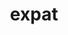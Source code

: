 ---
title: "expat"
layout: cache
categories: [package, develop]
meta: {"compilers": ["apple-clang@16.0.0", "apple-clang@17.0.0", "cce@18.0.0", "cce@20.0.0", "gcc@10.5.0", "gcc@11.1.0", "gcc@11.4.0", "gcc@12.3.0", "gcc@12.4.0", "gcc@13.2.0", "gcc@13.3.0", "gcc@7.3.1", "gcc@7.5.0", "gcc@9.4.0", "intel-oneapi-compilers@2024.1.0", "intel-oneapi-compilers@2025.1.0", "msvc@19.39.33523"], "num_specs": 219, "num_specs_by_stack": {"aws-pcluster-neoverse_v1": 19, "aws-pcluster-x86_64_v4": 2, "bootstrap-aarch64-darwin": 1, "bootstrap-x86_64-linux-gnu": 1, "build_systems": 2, "data-vis-sdk": 18, "developer-tools-aarch64-linux-gnu": 17, "developer-tools-darwin": 13, "developer-tools-x86_64_v3-linux-gnu": 17, "e4s": 2, "e4s-neoverse-v2": 17, "e4s-oneapi": 22, "e4s-rocm-external": 17, "hep": 18, "ml-darwin-aarch64-mps": 13, "ml-linux-aarch64-cpu": 18, "ml-linux-aarch64-cuda": 18, "ml-linux-x86_64-cpu": 18, "ml-linux-x86_64-cuda": 18, "ml-linux-x86_64-rocm": 2, "radiuss": 1, "radiuss-aws": 1, "radiuss-aws-aarch64": 1, "root": 219, "tools-sdk": 1, "tutorial": 34, "windows-vis": 18}, "oss": ["amzn2", "centos7", "rhel8", "sequoia", "ubuntu18.04", "ubuntu20.04", "ubuntu22.04", "ubuntu24.04", "windows10.0.20348"], "platforms": ["darwin", "linux", "windows"], "stacks": ["aws-pcluster-neoverse_v1", "aws-pcluster-x86_64_v4", "bootstrap-aarch64-darwin", "bootstrap-x86_64-linux-gnu", "build_systems", "data-vis-sdk", "developer-tools-aarch64-linux-gnu", "developer-tools-darwin", "developer-tools-x86_64_v3-linux-gnu", "e4s", "e4s-neoverse-v2", "e4s-oneapi", "e4s-rocm-external", "hep", "ml-darwin-aarch64-mps", "ml-linux-aarch64-cpu", "ml-linux-aarch64-cuda", "ml-linux-x86_64-cpu", "ml-linux-x86_64-cuda", "ml-linux-x86_64-rocm", "radiuss", "radiuss-aws", "radiuss-aws-aarch64", "root", "tools-sdk", "tutorial", "windows-vis"], "targets": ["aarch64", "neoverse_v1", "neoverse_v2", "x86_64", "x86_64_v3", "x86_64_v4"], "versions": ["2.7.1", "2.7.3"]}
spec_details: [{"compiler": "gcc@11.4.0", "hash": "2h3bbs7upewx6fxcqaa5dmbb3b7rn6e7", "os": "ubuntu22.04", "platform": "linux", "size": "-", "stacks": ["e4s-neoverse-v2", "root"], "target": "neoverse_v2", "variants": ["build_system=autotools", "+libbsd"], "versions": ["2.7.1"]}, {"compiler": "gcc@13.2.0", "hash": "2igv65zer6cd6fqm6uufznp7rsbiie3w", "os": "ubuntu24.04", "platform": "linux", "size": "-", "stacks": ["ml-linux-aarch64-cpu", "ml-linux-aarch64-cuda", "root"], "target": "aarch64", "variants": ["build_system=autotools", "+libbsd"], "versions": ["2.7.1"]}, {"compiler": "gcc@13.2.0", "hash": "2klb3iieuikefyxbeg2yr4nzwz2ujjqx", "os": "ubuntu24.04", "platform": "linux", "size": "-", "stacks": ["ml-linux-x86_64-cpu", "ml-linux-x86_64-cuda", "root"], "target": "x86_64_v3", "variants": ["build_system=autotools", "+libbsd"], "versions": ["2.7.1"]}, {"compiler": "intel-oneapi-compilers@2024.1.0", "hash": "2lpnjypt76qp2lmwvola4tprbcnv3fdd", "os": "amzn2", "platform": "linux", "size": "-", "stacks": ["aws-pcluster-x86_64_v4", "root"], "target": "x86_64_v3", "variants": ["build_system=autotools", "+libbsd"], "versions": ["2.7.3"]}, {"compiler": "gcc@13.3.0", "hash": "2m6intxih7s7e5iv32bgtgveqnyn4xcl", "os": "rhel8", "platform": "linux", "size": "-", "stacks": ["developer-tools-aarch64-linux-gnu", "root"], "target": "aarch64", "variants": ["build_system=autotools", "+libbsd"], "versions": ["2.7.1"]}, {"compiler": "msvc@19.39.33523", "hash": "2r52ama4hslahf4xuwpmx54wa4q5uqqd", "os": "windows10.0.20348", "platform": "windows", "size": "-", "stacks": ["root", "windows-vis"], "target": "x86_64", "variants": ["build_system=cmake", "build_type=Release", "generator=ninja", "~ipo", "~libbsd", "+shared"], "versions": ["2.7.3"]}, {"compiler": "gcc@13.2.0", "hash": "2zcriedvr27hx6hrww3s4pylpducz6c2", "os": "ubuntu24.04", "platform": "linux", "size": "-", "stacks": ["ml-linux-aarch64-cpu", "ml-linux-aarch64-cuda", "root"], "target": "aarch64", "variants": ["build_system=autotools", "+libbsd"], "versions": ["2.7.3"]}, {"compiler": "gcc@11.4.0", "hash": "365pw24sc5prqbgrd47kk2igwpu3nqtl", "os": "ubuntu22.04", "platform": "linux", "size": "-", "stacks": ["e4s-neoverse-v2", "root"], "target": "neoverse_v2", "variants": ["build_system=autotools", "+libbsd"], "versions": ["2.7.1"]}, {"compiler": "intel-oneapi-compilers@2025.1.0", "hash": "37na24zazr2ghdzmkv6oenqa44p73xpc", "os": "ubuntu22.04", "platform": "linux", "size": "-", "stacks": ["e4s-oneapi", "root"], "target": "x86_64_v3", "variants": ["build_system=autotools", "+libbsd"], "versions": ["2.7.1"]}, {"compiler": "gcc@13.2.0", "hash": "37zqvjymuxe4xn72ehilctsx4rk4ss5p", "os": "ubuntu24.04", "platform": "linux", "size": "-", "stacks": ["ml-linux-aarch64-cpu", "ml-linux-aarch64-cuda", "root"], "target": "aarch64", "variants": ["build_system=autotools", "+libbsd"], "versions": ["2.7.1"]}, {"compiler": "apple-clang@17.0.0", "hash": "3g22k6iax6ailmj5tvyphhw6wpppadu2", "os": "sequoia", "platform": "darwin", "size": "-", "stacks": ["developer-tools-darwin", "ml-darwin-aarch64-mps", "root"], "target": "aarch64", "variants": ["build_system=autotools", "~libbsd"], "versions": ["2.7.1"]}, {"compiler": "gcc@13.2.0", "hash": "3honr7u5bdvudlooz5qimskm4vbcwds3", "os": "ubuntu24.04", "platform": "linux", "size": "-", "stacks": ["hep", "ml-linux-x86_64-cpu", "ml-linux-x86_64-cuda", "root"], "target": "x86_64_v3", "variants": ["build_system=autotools", "+libbsd"], "versions": ["2.7.1"]}, {"compiler": "gcc@12.4.0", "hash": "3tkrarjr7tcqcjuup7pegvia4zkxs36f", "os": "amzn2", "platform": "linux", "size": "-", "stacks": ["aws-pcluster-neoverse_v1", "root"], "target": "neoverse_v1", "variants": ["build_system=autotools", "+libbsd"], "versions": ["2.7.1"]}, {"compiler": "msvc@19.39.33523", "hash": "3zxx7omjeix2vjo3fvfdbt7ikhthrxij", "os": "windows10.0.20348", "platform": "windows", "size": "-", "stacks": ["root", "windows-vis"], "target": "x86_64", "variants": ["build_system=cmake", "build_type=Release", "generator=ninja", "~ipo", "~libbsd", "+shared"], "versions": ["2.7.1"]}, {"compiler": "gcc@13.3.0", "hash": "43omrpxxpws4yp4exgpy5jzplxlddlpn", "os": "ubuntu24.04", "platform": "linux", "size": "-", "stacks": ["ml-linux-x86_64-cpu", "ml-linux-x86_64-cuda", "ml-linux-x86_64-rocm", "root"], "target": "x86_64_v3", "variants": ["build_system=autotools", "+libbsd"], "versions": ["2.7.3"]}, {"compiler": "gcc@11.1.0", "hash": "44rot5gma7h7mpjymgpvxlz5nturtfij", "os": "ubuntu20.04", "platform": "linux", "size": "-", "stacks": ["data-vis-sdk", "root"], "target": "x86_64_v3", "variants": ["build_system=autotools", "+libbsd"], "versions": ["2.7.1"]}, {"compiler": "gcc@11.4.0", "hash": "47c67ldjguwproygvam6kd47r6zzwyus", "os": "ubuntu22.04", "platform": "linux", "size": "-", "stacks": ["e4s-neoverse-v2", "root"], "target": "neoverse_v2", "variants": ["build_system=autotools", "+libbsd"], "versions": ["2.7.1"]}, {"compiler": "intel-oneapi-compilers@2025.1.0", "hash": "4fs5vkdjlab7uyhn5yun7276tjvhiewk", "os": "ubuntu22.04", "platform": "linux", "size": "-", "stacks": ["e4s-oneapi", "root"], "target": "x86_64_v3", "variants": ["build_system=autotools", "+libbsd"], "versions": ["2.7.1"]}, {"compiler": "gcc@12.3.0", "hash": "4j6gll2ulc54ogfimfdehpagfp3iy7v5", "os": "ubuntu22.04", "platform": "linux", "size": "-", "stacks": ["root", "tutorial"], "target": "x86_64_v3", "variants": ["build_system=autotools", "+libbsd"], "versions": ["2.7.1"]}, {"compiler": "intel-oneapi-compilers@2025.1.0", "hash": "4kezx3auybczvlixmzc6ah4pqcppgt62", "os": "ubuntu22.04", "platform": "linux", "size": "-", "stacks": ["e4s-oneapi", "root"], "target": "x86_64_v3", "variants": ["build_system=autotools", "+libbsd"], "versions": ["2.7.1"]}, {"compiler": "gcc@10.5.0", "hash": "4lwnei6zpfn4l5gmhbevpopeaedzv2rv", "os": "centos7", "platform": "linux", "size": "-", "stacks": ["developer-tools-x86_64_v3-linux-gnu", "root"], "target": "x86_64_v3", "variants": ["build_system=autotools", "+libbsd"], "versions": ["2.7.1"]}, {"compiler": "gcc@13.3.0", "hash": "4rczeccfer5rih2qk2rnywk2lyi2k3xf", "os": "rhel8", "platform": "linux", "size": "-", "stacks": ["developer-tools-aarch64-linux-gnu", "root"], "target": "aarch64", "variants": ["build_system=autotools", "+libbsd"], "versions": ["2.7.1"]}, {"compiler": "gcc@12.4.0", "hash": "4v6w3oogjuoznidrhadexn656fotubcq", "os": "amzn2", "platform": "linux", "size": "-", "stacks": ["aws-pcluster-neoverse_v1", "root"], "target": "neoverse_v1", "variants": ["build_system=autotools", "+libbsd"], "versions": ["2.7.1"]}, {"compiler": "gcc@11.4.0", "hash": "4xkylvgtw5lhep2ef6qxej2svqvtw4yf", "os": "ubuntu22.04", "platform": "linux", "size": "-", "stacks": ["e4s-rocm-external", "hep", "root", "tutorial"], "target": "x86_64_v3", "variants": ["build_system=autotools", "+libbsd"], "versions": ["2.7.1"]}, {"compiler": "gcc@12.3.0", "hash": "4yjkfq7fm7v7ntsvfumnvjafkj5pywbg", "os": "ubuntu22.04", "platform": "linux", "size": "-", "stacks": ["root", "tutorial"], "target": "x86_64_v3", "variants": ["build_system=autotools", "+libbsd"], "versions": ["2.7.1"]}, {"compiler": "gcc@13.3.0", "hash": "57sypjfjfper4w3zpu72bccdboezqjji", "os": "rhel8", "platform": "linux", "size": "-", "stacks": ["developer-tools-aarch64-linux-gnu", "root"], "target": "aarch64", "variants": ["build_system=autotools", "+libbsd"], "versions": ["2.7.1"]}, {"compiler": "intel-oneapi-compilers@2025.1.0", "hash": "5lsawmcpfves6dcnr5bdapmfjsw2tetq", "os": "ubuntu22.04", "platform": "linux", "size": "-", "stacks": ["e4s-oneapi", "root"], "target": "x86_64_v3", "variants": ["build_system=autotools", "+libbsd"], "versions": ["2.7.1"]}, {"compiler": "intel-oneapi-compilers@2025.1.0", "hash": "5m4cashj3h4dbwzzluaiovp6d43qclyb", "os": "ubuntu22.04", "platform": "linux", "size": "-", "stacks": ["e4s-oneapi", "root"], "target": "x86_64_v3", "variants": ["build_system=autotools", "+libbsd"], "versions": ["2.7.1"]}, {"compiler": "gcc@10.5.0", "hash": "5nmmcyeozrom3h27noakdrbjgzgbs5u4", "os": "centos7", "platform": "linux", "size": "-", "stacks": ["developer-tools-x86_64_v3-linux-gnu", "root"], "target": "x86_64_v3", "variants": ["build_system=autotools", "+libbsd"], "versions": ["2.7.1"]}, {"compiler": "gcc@12.3.0", "hash": "5o2godvbqpjpwnx54kddea2g7pqzs76l", "os": "ubuntu22.04", "platform": "linux", "size": "-", "stacks": ["root", "tutorial"], "target": "x86_64_v3", "variants": ["build_system=autotools", "+libbsd"], "versions": ["2.7.1"]}, {"compiler": "intel-oneapi-compilers@2025.1.0", "hash": "5op22cqh7g75g6o6kmybzzwd57aljctn", "os": "ubuntu22.04", "platform": "linux", "size": "-", "stacks": ["e4s-oneapi", "root"], "target": "x86_64_v3", "variants": ["build_system=autotools", "+libbsd"], "versions": ["2.7.1"]}, {"compiler": "apple-clang@17.0.0", "hash": "5orn6gcup3l4hoacxev6dc5oai2kn4oj", "os": "sequoia", "platform": "darwin", "size": "-", "stacks": ["bootstrap-aarch64-darwin", "developer-tools-darwin", "ml-darwin-aarch64-mps", "root"], "target": "aarch64", "variants": ["build_system=autotools", "~libbsd"], "versions": ["2.7.3"]}, {"compiler": "msvc@19.39.33523", "hash": "5rxmsnqwf2nnnejit7kns3b5d34tqkbn", "os": "windows10.0.20348", "platform": "windows", "size": "-", "stacks": ["root", "windows-vis"], "target": "x86_64", "variants": ["build_system=cmake", "build_type=Release", "generator=ninja", "~ipo", "~libbsd", "+shared"], "versions": ["2.7.1"]}, {"compiler": "gcc@13.2.0", "hash": "5yfruxup7gzymngawffsloejde3q7z2h", "os": "ubuntu24.04", "platform": "linux", "size": "-", "stacks": ["ml-linux-aarch64-cpu", "ml-linux-aarch64-cuda", "root"], "target": "aarch64", "variants": ["build_system=autotools", "+libbsd"], "versions": ["2.7.1"]}, {"compiler": "intel-oneapi-compilers@2025.1.0", "hash": "676nsm5t3etldldrp3kekiw5qlaybc75", "os": "ubuntu22.04", "platform": "linux", "size": "-", "stacks": ["e4s-oneapi", "root"], "target": "x86_64_v3", "variants": ["build_system=autotools", "+libbsd"], "versions": ["2.7.1"]}, {"compiler": "cce@18.0.0", "hash": "6cvmdtqbntzjzdh3nixuwx3qbsliwovd", "os": "rhel8", "platform": "linux", "size": "-", "stacks": ["root"], "target": "x86_64_v3", "variants": ["build_system=autotools", "+libbsd"], "versions": ["2.7.3"]}, {"compiler": "gcc@11.4.0", "hash": "6djxj6up5icbczhuh7jg7revwhe2f6ei", "os": "ubuntu22.04", "platform": "linux", "size": "-", "stacks": ["e4s-rocm-external", "hep", "root", "tutorial"], "target": "x86_64_v3", "variants": ["build_system=autotools", "+libbsd"], "versions": ["2.7.1"]}, {"compiler": "intel-oneapi-compilers@2025.1.0", "hash": "6dmupqvr5bzj6jp72jpb6f5nxd64rdxd", "os": "ubuntu22.04", "platform": "linux", "size": "-", "stacks": ["e4s-oneapi", "root"], "target": "x86_64_v3", "variants": ["build_system=autotools", "+libbsd"], "versions": ["2.7.1"]}, {"compiler": "gcc@13.2.0", "hash": "6hsgi3zqua26ae2qzy44nlkbwrvlgwc2", "os": "ubuntu24.04", "platform": "linux", "size": "-", "stacks": ["ml-linux-aarch64-cpu", "ml-linux-aarch64-cuda", "root"], "target": "aarch64", "variants": ["build_system=autotools", "+libbsd"], "versions": ["2.7.1"]}, {"compiler": "gcc@11.4.0", "hash": "6ihpse5kws7kccy2hxgg4myqdgpyb7np", "os": "ubuntu22.04", "platform": "linux", "size": "-", "stacks": ["e4s-neoverse-v2", "root"], "target": "neoverse_v2", "variants": ["build_system=autotools", "+libbsd"], "versions": ["2.7.1"]}, {"compiler": "gcc@11.1.0", "hash": "6imbwhedsb5zm2em45vitoxyayaaega2", "os": "ubuntu20.04", "platform": "linux", "size": "-", "stacks": ["data-vis-sdk", "root"], "target": "x86_64_v3", "variants": ["build_system=autotools", "+libbsd"], "versions": ["2.7.1"]}, {"compiler": "gcc@12.4.0", "hash": "6pbsyxl23uj3cl47oy766dw2h4d6ylm4", "os": "amzn2", "platform": "linux", "size": "-", "stacks": ["aws-pcluster-neoverse_v1", "root"], "target": "neoverse_v1", "variants": ["build_system=autotools", "+libbsd"], "versions": ["2.7.1"]}, {"compiler": "gcc@11.1.0", "hash": "6uu6srr7xdv6xauvlagtiymzboghd5tj", "os": "ubuntu20.04", "platform": "linux", "size": "-", "stacks": ["data-vis-sdk", "root"], "target": "x86_64_v3", "variants": ["build_system=autotools", "+libbsd"], "versions": ["2.7.1"]}, {"compiler": "gcc@10.5.0", "hash": "6wh5cnsnxdc6qcvktc5vbvw4oopgukft", "os": "centos7", "platform": "linux", "size": "-", "stacks": ["developer-tools-x86_64_v3-linux-gnu", "root"], "target": "x86_64_v3", "variants": ["build_system=autotools", "+libbsd"], "versions": ["2.7.1"]}, {"compiler": "gcc@11.1.0", "hash": "766vknp2q5jceh7ed7lkinmu3tzz5ejr", "os": "ubuntu20.04", "platform": "linux", "size": "-", "stacks": ["data-vis-sdk", "root", "tools-sdk"], "target": "x86_64_v3", "variants": ["build_system=autotools", "+libbsd"], "versions": ["2.7.3"]}, {"compiler": "gcc@12.4.0", "hash": "76uxc3n5ew2oldcespzgvktjll7babpr", "os": "amzn2", "platform": "linux", "size": "-", "stacks": ["aws-pcluster-neoverse_v1", "root"], "target": "neoverse_v1", "variants": ["build_system=autotools", "+libbsd"], "versions": ["2.7.1"]}, {"compiler": "gcc@13.3.0", "hash": "7g2i54qmn7yxau2tvswzubqsr26rd43r", "os": "rhel8", "platform": "linux", "size": "-", "stacks": ["developer-tools-aarch64-linux-gnu", "root"], "target": "aarch64", "variants": ["build_system=autotools", "+libbsd"], "versions": ["2.7.1"]}, {"compiler": "gcc@11.4.0", "hash": "7hyua3kcxk7gsnbok2xsrdjtzowy5w6g", "os": "ubuntu22.04", "platform": "linux", "size": "-", "stacks": ["e4s-rocm-external", "hep", "root", "tutorial"], "target": "x86_64_v3", "variants": ["build_system=autotools", "+libbsd"], "versions": ["2.7.1"]}, {"compiler": "gcc@11.4.0", "hash": "7n766cculkq4jrniqu5ngsmonar2tk55", "os": "ubuntu22.04", "platform": "linux", "size": "-", "stacks": ["e4s-neoverse-v2", "root"], "target": "neoverse_v2", "variants": ["build_system=autotools", "+libbsd"], "versions": ["2.7.1"]}, {"compiler": "gcc@13.2.0", "hash": "7o26eqtbof7s4jvvgntodedktcn6maaw", "os": "ubuntu24.04", "platform": "linux", "size": "-", "stacks": ["ml-linux-x86_64-cpu", "ml-linux-x86_64-cuda", "root"], "target": "x86_64_v3", "variants": ["build_system=autotools", "+libbsd"], "versions": ["2.7.1"]}, {"compiler": "gcc@12.3.0", "hash": "7o5beicquvduxbtvq234q2gq5z6y5ham", "os": "ubuntu22.04", "platform": "linux", "size": "-", "stacks": ["root", "tutorial"], "target": "x86_64_v3", "variants": ["build_system=autotools", "+libbsd"], "versions": ["2.7.1"]}, {"compiler": "gcc@12.3.0", "hash": "7or7fs3n43rdw7j2ziyrog5gl6d3zbfa", "os": "ubuntu22.04", "platform": "linux", "size": "-", "stacks": ["root", "tutorial"], "target": "x86_64_v3", "variants": ["build_system=autotools", "+libbsd"], "versions": ["2.7.1"]}, {"compiler": "gcc@12.4.0", "hash": "7ycqaacyeatx4vvlqgnyhcbu2qw4r2q6", "os": "amzn2", "platform": "linux", "size": "-", "stacks": ["aws-pcluster-neoverse_v1", "root"], "target": "neoverse_v1", "variants": ["build_system=autotools", "+libbsd"], "versions": ["2.7.1"]}, {"compiler": "apple-clang@16.0.0", "hash": "a6zoijo7ptphpavk3o6zzcte2vh3oduv", "os": "sequoia", "platform": "darwin", "size": "-", "stacks": ["developer-tools-darwin", "ml-darwin-aarch64-mps", "root"], "target": "aarch64", "variants": ["build_system=autotools", "~libbsd"], "versions": ["2.7.1"]}, {"compiler": "intel-oneapi-compilers@2025.1.0", "hash": "adtlgq763gywizjt5overdtbysio74ny", "os": "ubuntu22.04", "platform": "linux", "size": "-", "stacks": ["e4s-oneapi", "root"], "target": "x86_64_v3", "variants": ["build_system=autotools", "+libbsd"], "versions": ["2.7.1"]}, {"compiler": "gcc@11.4.0", "hash": "agm5t7ra365wtpijzrysy2ry2zynt3f5", "os": "ubuntu22.04", "platform": "linux", "size": "-", "stacks": ["e4s-neoverse-v2", "root"], "target": "neoverse_v2", "variants": ["build_system=autotools", "+libbsd"], "versions": ["2.7.1"]}, {"compiler": "gcc@10.5.0", "hash": "ainnjjktgwbcgx6nelvcjonxnnf5qfto", "os": "centos7", "platform": "linux", "size": "-", "stacks": ["developer-tools-x86_64_v3-linux-gnu", "root"], "target": "x86_64_v3", "variants": ["build_system=autotools", "+libbsd"], "versions": ["2.7.1"]}, {"compiler": "gcc@13.3.0", "hash": "airokxk5xdmfhumwi6hkx6bnprdmkg2q", "os": "rhel8", "platform": "linux", "size": "-", "stacks": ["developer-tools-aarch64-linux-gnu", "root"], "target": "aarch64", "variants": ["build_system=autotools", "+libbsd"], "versions": ["2.7.1"]}, {"compiler": "gcc@10.5.0", "hash": "ajhw5tw7aiv3vogqq7zlhxve53s5gloq", "os": "centos7", "platform": "linux", "size": "-", "stacks": ["developer-tools-x86_64_v3-linux-gnu", "root"], "target": "x86_64_v3", "variants": ["build_system=autotools", "+libbsd"], "versions": ["2.7.1"]}, {"compiler": "msvc@19.39.33523", "hash": "anokltgspnydzoa7iavk45pg3n2orucj", "os": "windows10.0.20348", "platform": "windows", "size": "-", "stacks": ["root", "windows-vis"], "target": "x86_64", "variants": ["build_system=cmake", "build_type=Release", "generator=ninja", "~ipo", "~libbsd", "+shared"], "versions": ["2.7.1"]}, {"compiler": "gcc@12.4.0", "hash": "ap5klfr2baupgwf6glgxgh3huzi7spvw", "os": "amzn2", "platform": "linux", "size": "-", "stacks": ["aws-pcluster-neoverse_v1", "root"], "target": "neoverse_v1", "variants": ["build_system=autotools", "+libbsd"], "versions": ["2.7.1"]}, {"compiler": "gcc@12.3.0", "hash": "arqgwoanpgircmantjnecrs2pmz2hja4", "os": "ubuntu22.04", "platform": "linux", "size": "-", "stacks": ["root", "tutorial"], "target": "x86_64_v3", "variants": ["build_system=autotools", "+libbsd"], "versions": ["2.7.1"]}, {"compiler": "gcc@13.2.0", "hash": "auolqlrbti3oyhdze4ph6qgrlptx4v35", "os": "ubuntu24.04", "platform": "linux", "size": "-", "stacks": ["ml-linux-aarch64-cpu", "ml-linux-aarch64-cuda", "root"], "target": "aarch64", "variants": ["build_system=autotools", "+libbsd"], "versions": ["2.7.1"]}, {"compiler": "gcc@10.5.0", "hash": "awuhgxcnsmg7ginojqdrhc3ivilzcqtg", "os": "centos7", "platform": "linux", "size": "-", "stacks": ["developer-tools-x86_64_v3-linux-gnu", "root"], "target": "x86_64_v3", "variants": ["build_system=autotools", "+libbsd"], "versions": ["2.7.1"]}, {"compiler": "gcc@13.2.0", "hash": "azcat7l5iabit76f7lsnrukeiu432fkf", "os": "ubuntu24.04", "platform": "linux", "size": "-", "stacks": ["ml-linux-x86_64-cpu", "ml-linux-x86_64-cuda", "root"], "target": "x86_64_v3", "variants": ["build_system=autotools", "+libbsd"], "versions": ["2.7.1"]}, {"compiler": "gcc@12.4.0", "hash": "bahbacc2p7joaetypuxgc5yvjpnahwof", "os": "amzn2", "platform": "linux", "size": "-", "stacks": ["aws-pcluster-neoverse_v1", "root"], "target": "neoverse_v1", "variants": ["build_system=autotools", "+libbsd"], "versions": ["2.7.1"]}, {"compiler": "gcc@11.4.0", "hash": "bmfspvghpd4o2fbxtu7u26zvp4x3ngq5", "os": "ubuntu22.04", "platform": "linux", "size": "-", "stacks": ["e4s-neoverse-v2", "root"], "target": "neoverse_v2", "variants": ["build_system=autotools", "+libbsd"], "versions": ["2.7.1"]}, {"compiler": "intel-oneapi-compilers@2025.1.0", "hash": "bupyzfgfthdyd4ztgokoojdtzcxanwl4", "os": "ubuntu22.04", "platform": "linux", "size": "-", "stacks": ["e4s-oneapi", "root"], "target": "x86_64_v3", "variants": ["build_system=autotools", "+libbsd"], "versions": ["2.7.1"]}, {"compiler": "gcc@12.3.0", "hash": "c6bx53ojuzuitjt7mgdmhcilt4ks4oc7", "os": "ubuntu22.04", "platform": "linux", "size": "-", "stacks": ["root", "tutorial"], "target": "x86_64_v3", "variants": ["build_system=autotools", "+libbsd"], "versions": ["2.7.1"]}, {"compiler": "apple-clang@16.0.0", "hash": "cbiosm6bifvezpyohpvn6lha4vs5zqca", "os": "sequoia", "platform": "darwin", "size": "-", "stacks": ["developer-tools-darwin", "ml-darwin-aarch64-mps", "root"], "target": "aarch64", "variants": ["build_system=autotools", "~libbsd"], "versions": ["2.7.1"]}, {"compiler": "gcc@13.3.0", "hash": "cfzvbld4x6mv25by7sbfu4zxrzvekjri", "os": "rhel8", "platform": "linux", "size": "-", "stacks": ["developer-tools-aarch64-linux-gnu", "root"], "target": "aarch64", "variants": ["build_system=autotools", "+libbsd"], "versions": ["2.7.1"]}, {"compiler": "gcc@11.4.0", "hash": "cjzmo4rnzmkk64cfkuot6k7ha3qav35c", "os": "ubuntu22.04", "platform": "linux", "size": "-", "stacks": ["e4s-rocm-external", "hep", "root", "tutorial"], "target": "x86_64_v3", "variants": ["build_system=autotools", "+libbsd"], "versions": ["2.7.1"]}, {"compiler": "gcc@13.3.0", "hash": "ck2oei5pdgvxcbvk7nlnnf5h2dtw4jx2", "os": "rhel8", "platform": "linux", "size": "-", "stacks": ["developer-tools-aarch64-linux-gnu", "root"], "target": "aarch64", "variants": ["build_system=autotools", "+libbsd"], "versions": ["2.7.1"]}, {"compiler": "gcc@10.5.0", "hash": "cpf677jemoe63xcijxxbanovfpk4jvzp", "os": "centos7", "platform": "linux", "size": "-", "stacks": ["developer-tools-x86_64_v3-linux-gnu", "root"], "target": "x86_64_v3", "variants": ["build_system=autotools", "+libbsd"], "versions": ["2.7.3"]}, {"compiler": "gcc@7.5.0", "hash": "d4etem6bixjsbmv4axxk5horsawhzkv2", "os": "ubuntu18.04", "platform": "linux", "size": "-", "stacks": ["build_systems", "root"], "target": "x86_64_v3", "variants": ["build_system=autotools", "+libbsd"], "versions": ["2.7.1"]}, {"compiler": "gcc@12.3.0", "hash": "ddw4bmn4b4wbvbfgsxotxptzjerpumul", "os": "ubuntu22.04", "platform": "linux", "size": "-", "stacks": ["root", "tutorial"], "target": "x86_64_v3", "variants": ["build_system=autotools", "+libbsd"], "versions": ["2.7.1"]}, {"compiler": "gcc@11.4.0", "hash": "dranu6exdhuwepp7bpe5cgudoh3iiqqt", "os": "ubuntu22.04", "platform": "linux", "size": "-", "stacks": ["e4s-rocm-external", "hep", "root", "tutorial"], "target": "x86_64_v3", "variants": ["build_system=autotools", "+libbsd"], "versions": ["2.7.1"]}, {"compiler": "apple-clang@16.0.0", "hash": "dsfvau6cyvrnxddihlmksoihtmrk2y6t", "os": "sequoia", "platform": "darwin", "size": "-", "stacks": ["developer-tools-darwin", "ml-darwin-aarch64-mps", "root"], "target": "aarch64", "variants": ["build_system=autotools", "~libbsd"], "versions": ["2.7.1"]}, {"compiler": "gcc@11.4.0", "hash": "e2a6ibrfykbyhs5gyvr3nzwmpobjulwi", "os": "ubuntu22.04", "platform": "linux", "size": "-", "stacks": ["e4s-neoverse-v2", "root"], "target": "neoverse_v2", "variants": ["build_system=autotools", "+libbsd"], "versions": ["2.7.1"]}, {"compiler": "msvc@19.39.33523", "hash": "e4dhqb5vp7nvc3aw2zp6q2oemgqelspj", "os": "windows10.0.20348", "platform": "windows", "size": "-", "stacks": ["root", "windows-vis"], "target": "x86_64", "variants": ["build_system=cmake", "build_type=Release", "generator=ninja", "~ipo", "~libbsd", "+shared"], "versions": ["2.7.1"]}, {"compiler": "cce@20.0.0", "hash": "e6goioxe7wg66ny7wlnerrrpwsn5p6gm", "os": "rhel8", "platform": "linux", "size": "-", "stacks": ["root"], "target": "x86_64_v3", "variants": ["build_system=autotools", "+libbsd"], "versions": ["2.7.3"]}, {"compiler": "gcc@13.2.0", "hash": "e75w2wkrceyb6gc7shytqtlsx5xeto42", "os": "ubuntu24.04", "platform": "linux", "size": "-", "stacks": ["ml-linux-aarch64-cpu", "ml-linux-aarch64-cuda", "root"], "target": "aarch64", "variants": ["build_system=autotools", "+libbsd"], "versions": ["2.7.1"]}, {"compiler": "gcc@11.4.0", "hash": "ehacj4v2kq2eiyujks65kbm76ncckweh", "os": "ubuntu22.04", "platform": "linux", "size": "-", "stacks": ["e4s-neoverse-v2", "root"], "target": "neoverse_v2", "variants": ["build_system=autotools", "+libbsd"], "versions": ["2.7.1"]}, {"compiler": "gcc@13.3.0", "hash": "eppwrs3mndz7lzggf3fabgktr6ehmjn6", "os": "rhel8", "platform": "linux", "size": "-", "stacks": ["developer-tools-aarch64-linux-gnu", "root"], "target": "aarch64", "variants": ["build_system=autotools", "+libbsd"], "versions": ["2.7.3"]}, {"compiler": "gcc@11.4.0", "hash": "euly5c47w3wumzokj7v2oviqa7547a3i", "os": "ubuntu22.04", "platform": "linux", "size": "-", "stacks": ["e4s-neoverse-v2", "root"], "target": "neoverse_v2", "variants": ["build_system=autotools", "+libbsd"], "versions": ["2.7.1"]}, {"compiler": "gcc@11.4.0", "hash": "evkqcfl55joxldase27s74u45r5pgarv", "os": "ubuntu22.04", "platform": "linux", "size": "-", "stacks": ["e4s-rocm-external", "hep", "root", "tutorial"], "target": "x86_64_v3", "variants": ["build_system=autotools", "+libbsd"], "versions": ["2.7.1"]}, {"compiler": "gcc@13.2.0", "hash": "ew6k32qdc5bpeismxmw2y7irmohblqqf", "os": "ubuntu24.04", "platform": "linux", "size": "-", "stacks": ["ml-linux-x86_64-cpu", "ml-linux-x86_64-cuda", "root"], "target": "x86_64_v3", "variants": ["build_system=autotools", "+libbsd"], "versions": ["2.7.1"]}, {"compiler": "gcc@13.2.0", "hash": "eww6jvfwjirlmu2i643cmokcqq5syayr", "os": "ubuntu24.04", "platform": "linux", "size": "-", "stacks": ["ml-linux-aarch64-cpu", "ml-linux-aarch64-cuda", "root"], "target": "aarch64", "variants": ["build_system=autotools", "+libbsd"], "versions": ["2.7.1"]}, {"compiler": "msvc@19.39.33523", "hash": "eyj6ehpniersprf7d43rvpm3ncicz2eo", "os": "windows10.0.20348", "platform": "windows", "size": "-", "stacks": ["root", "windows-vis"], "target": "x86_64", "variants": ["build_system=cmake", "build_type=Release", "generator=ninja", "~ipo", "~libbsd", "+shared"], "versions": ["2.7.1"]}, {"compiler": "gcc@12.3.0", "hash": "f3iplf7op47vf3b5d2tbz336v5evrmjm", "os": "ubuntu22.04", "platform": "linux", "size": "-", "stacks": ["root", "tutorial"], "target": "x86_64_v3", "variants": ["build_system=autotools", "+libbsd"], "versions": ["2.7.1"]}, {"compiler": "gcc@10.5.0", "hash": "f4khuyj2m244vec2ndp6q3y2iixnx6ka", "os": "centos7", "platform": "linux", "size": "-", "stacks": ["developer-tools-x86_64_v3-linux-gnu", "root"], "target": "x86_64_v3", "variants": ["build_system=autotools", "+libbsd"], "versions": ["2.7.1"]}, {"compiler": "gcc@12.4.0", "hash": "f4s42syhjtmtedpczqooajmh72njra2r", "os": "amzn2", "platform": "linux", "size": "-", "stacks": ["aws-pcluster-neoverse_v1", "root"], "target": "neoverse_v1", "variants": ["build_system=autotools", "+libbsd"], "versions": ["2.7.1"]}, {"compiler": "gcc@12.3.0", "hash": "f6ae6hn5ne5ck57i6iifu5ak4q46bqbk", "os": "ubuntu22.04", "platform": "linux", "size": "-", "stacks": ["root", "tutorial"], "target": "x86_64_v3", "variants": ["build_system=autotools", "+libbsd"], "versions": ["2.7.1"]}, {"compiler": "intel-oneapi-compilers@2025.1.0", "hash": "fjuj2e7jnahpxthyhuqpimrv5yj4ptte", "os": "ubuntu22.04", "platform": "linux", "size": "-", "stacks": ["e4s-oneapi", "root"], "target": "x86_64_v3", "variants": ["build_system=autotools", "+libbsd"], "versions": ["2.7.1"]}, {"compiler": "gcc@10.5.0", "hash": "fngief3y5lmss3dzsxn7oulqruszhwbp", "os": "centos7", "platform": "linux", "size": "-", "stacks": ["developer-tools-x86_64_v3-linux-gnu", "root"], "target": "x86_64_v3", "variants": ["build_system=autotools", "+libbsd"], "versions": ["2.7.1"]}, {"compiler": "gcc@10.5.0", "hash": "fskq466jn7b6mb4dwuuieoynz54luw6o", "os": "centos7", "platform": "linux", "size": "-", "stacks": ["developer-tools-x86_64_v3-linux-gnu", "root"], "target": "x86_64_v3", "variants": ["build_system=autotools", "+libbsd"], "versions": ["2.7.1"]}, {"compiler": "gcc@11.1.0", "hash": "ftheaogozwq37xnx5a3goxkqtggzjzzy", "os": "ubuntu20.04", "platform": "linux", "size": "-", "stacks": ["data-vis-sdk", "root"], "target": "x86_64_v3", "variants": ["build_system=autotools", "+libbsd"], "versions": ["2.7.1"]}, {"compiler": "gcc@12.4.0", "hash": "fuciuslhoex4knowiiwx6kih3i4da3i5", "os": "amzn2", "platform": "linux", "size": "-", "stacks": ["aws-pcluster-neoverse_v1", "root"], "target": "neoverse_v1", "variants": ["build_system=autotools", "+libbsd"], "versions": ["2.7.1"]}, {"compiler": "intel-oneapi-compilers@2025.1.0", "hash": "fxpcltbnwwuq23vlqsnoq4zffy2frt2o", "os": "ubuntu22.04", "platform": "linux", "size": "-", "stacks": ["e4s-oneapi", "root"], "target": "x86_64_v3", "variants": ["build_system=autotools", "+libbsd"], "versions": ["2.7.1"]}, {"compiler": "gcc@9.4.0", "hash": "g4bd4z34inlptxktprbhxzbeacizhlto", "os": "ubuntu20.04", "platform": "linux", "size": "-", "stacks": ["data-vis-sdk", "root"], "target": "x86_64_v3", "variants": ["build_system=autotools", "+libbsd"], "versions": ["2.7.1"]}, {"compiler": "gcc@13.2.0", "hash": "gib2btybjdleazwnq5nqilapa62ego5l", "os": "ubuntu24.04", "platform": "linux", "size": "-", "stacks": ["ml-linux-aarch64-cpu", "ml-linux-aarch64-cuda", "root"], "target": "aarch64", "variants": ["build_system=autotools", "+libbsd"], "versions": ["2.7.1"]}, {"compiler": "apple-clang@17.0.0", "hash": "gv6fvn2gxv5nybkft3b6digfugnmfykw", "os": "sequoia", "platform": "darwin", "size": "-", "stacks": ["developer-tools-darwin", "ml-darwin-aarch64-mps", "root"], "target": "aarch64", "variants": ["build_system=autotools", "~libbsd"], "versions": ["2.7.1"]}, {"compiler": "gcc@13.2.0", "hash": "gvuyauj2rs2lgp7o2ismz32ny3w5ehpv", "os": "ubuntu24.04", "platform": "linux", "size": "-", "stacks": ["hep", "ml-linux-x86_64-cpu", "ml-linux-x86_64-cuda", "root"], "target": "x86_64_v3", "variants": ["build_system=autotools", "+libbsd"], "versions": ["2.7.1"]}, {"compiler": "gcc@13.2.0", "hash": "gwhyuq3dngvansrghix3qqg3cnvj2u5s", "os": "ubuntu24.04", "platform": "linux", "size": "-", "stacks": ["ml-linux-x86_64-cpu", "ml-linux-x86_64-cuda", "root"], "target": "x86_64_v3", "variants": ["build_system=autotools", "+libbsd"], "versions": ["2.7.1"]}, {"compiler": "apple-clang@17.0.0", "hash": "gzous2fa422dv4ruwoemqy6ssa6fuxaf", "os": "sequoia", "platform": "darwin", "size": "-", "stacks": ["developer-tools-darwin", "ml-darwin-aarch64-mps", "root"], "target": "aarch64", "variants": ["build_system=autotools", "~libbsd"], "versions": ["2.7.1"]}, {"compiler": "apple-clang@16.0.0", "hash": "h4rkf7v2tvowi3vhwpyjaigz3pi72b44", "os": "sequoia", "platform": "darwin", "size": "-", "stacks": ["developer-tools-darwin", "ml-darwin-aarch64-mps", "root"], "target": "aarch64", "variants": ["build_system=autotools", "~libbsd"], "versions": ["2.7.1"]}, {"compiler": "intel-oneapi-compilers@2025.1.0", "hash": "h5peory5br4bt5z3ohujrhdhh335ffew", "os": "ubuntu22.04", "platform": "linux", "size": "-", "stacks": ["e4s-oneapi", "root"], "target": "x86_64_v3", "variants": ["build_system=autotools", "+libbsd"], "versions": ["2.7.1"]}, {"compiler": "gcc@12.4.0", "hash": "hm3frpw3mbc7lgdmzzlxoj3cioggiueb", "os": "amzn2", "platform": "linux", "size": "-", "stacks": ["aws-pcluster-neoverse_v1", "root"], "target": "neoverse_v1", "variants": ["build_system=autotools", "+libbsd"], "versions": ["2.7.1"]}, {"compiler": "gcc@12.3.0", "hash": "hpuryeq7coj3iafqzglsvsymv76zyb4n", "os": "ubuntu22.04", "platform": "linux", "size": "-", "stacks": ["root", "tutorial"], "target": "x86_64_v3", "variants": ["build_system=autotools", "+libbsd"], "versions": ["2.7.1"]}, {"compiler": "gcc@10.5.0", "hash": "hqiomydt3bpqhei7i3tpuxfm24umibht", "os": "centos7", "platform": "linux", "size": "-", "stacks": ["developer-tools-x86_64_v3-linux-gnu", "root"], "target": "x86_64_v3", "variants": ["build_system=autotools", "+libbsd"], "versions": ["2.7.1"]}, {"compiler": "gcc@10.5.0", "hash": "hxwxjjs3arcrin7k5bvzpxks2w64kfo4", "os": "centos7", "platform": "linux", "size": "-", "stacks": ["developer-tools-x86_64_v3-linux-gnu", "root"], "target": "x86_64_v3", "variants": ["build_system=autotools", "+libbsd"], "versions": ["2.7.1"]}, {"compiler": "gcc@13.3.0", "hash": "iajkl5vkhs6obgwiw2l5kcyuofwerfes", "os": "rhel8", "platform": "linux", "size": "-", "stacks": ["developer-tools-aarch64-linux-gnu", "root"], "target": "aarch64", "variants": ["build_system=autotools", "+libbsd"], "versions": ["2.7.1"]}, {"compiler": "gcc@13.2.0", "hash": "idbursf6ghwamkrr2kjkii6easpywbxz", "os": "ubuntu24.04", "platform": "linux", "size": "-", "stacks": ["ml-linux-x86_64-cpu", "ml-linux-x86_64-cuda", "root"], "target": "x86_64_v3", "variants": ["build_system=autotools", "+libbsd"], "versions": ["2.7.1"]}, {"compiler": "gcc@13.2.0", "hash": "iecqj5b3vubkl4mdtxhfzmddnlbt2r3q", "os": "ubuntu24.04", "platform": "linux", "size": "-", "stacks": ["ml-linux-x86_64-cpu", "ml-linux-x86_64-cuda", "root"], "target": "x86_64_v3", "variants": ["build_system=autotools", "+libbsd"], "versions": ["2.7.1"]}, {"compiler": "gcc@11.1.0", "hash": "ieexnl3f722hpe636herzipqyioioqse", "os": "ubuntu20.04", "platform": "linux", "size": "-", "stacks": ["data-vis-sdk", "root"], "target": "x86_64_v3", "variants": ["build_system=autotools", "+libbsd"], "versions": ["2.7.1"]}, {"compiler": "gcc@13.3.0", "hash": "ifnru445qugd7xaayjjjoca24o7bs46c", "os": "rhel8", "platform": "linux", "size": "-", "stacks": ["developer-tools-aarch64-linux-gnu", "root"], "target": "aarch64", "variants": ["build_system=autotools", "+libbsd"], "versions": ["2.7.1"]}, {"compiler": "gcc@12.4.0", "hash": "ighdm4e2y2nhmsgbygojt7awirvvjqro", "os": "amzn2", "platform": "linux", "size": "-", "stacks": ["aws-pcluster-neoverse_v1", "root"], "target": "neoverse_v1", "variants": ["build_system=autotools", "+libbsd"], "versions": ["2.7.1"]}, {"compiler": "gcc@13.2.0", "hash": "itohobce3yr6nvphksq5x77gpsr2zbk2", "os": "ubuntu24.04", "platform": "linux", "size": "-", "stacks": ["ml-linux-aarch64-cpu", "ml-linux-aarch64-cuda", "root"], "target": "aarch64", "variants": ["build_system=autotools", "+libbsd"], "versions": ["2.7.1"]}, {"compiler": "gcc@11.4.0", "hash": "jdgw5uwrze4xgwsxw3juuq4h2mjw4z35", "os": "ubuntu22.04", "platform": "linux", "size": "-", "stacks": ["e4s-rocm-external", "root", "tutorial"], "target": "x86_64_v3", "variants": ["build_system=autotools", "+libbsd"], "versions": ["2.7.1"]}, {"compiler": "intel-oneapi-compilers@2025.1.0", "hash": "jjzzzyblzgkq6ksv4hajkgctt2swyydq", "os": "ubuntu22.04", "platform": "linux", "size": "-", "stacks": ["e4s-oneapi", "root"], "target": "x86_64_v3", "variants": ["build_system=autotools", "+libbsd"], "versions": ["2.7.1"]}, {"compiler": "msvc@19.39.33523", "hash": "jnlwdtuls4pghza4tmmf4l5nbzofbs5p", "os": "windows10.0.20348", "platform": "windows", "size": "-", "stacks": ["root", "windows-vis"], "target": "x86_64", "variants": ["build_system=cmake", "build_type=Release", "generator=ninja", "~ipo", "~libbsd", "+shared"], "versions": ["2.7.1"]}, {"compiler": "gcc@13.2.0", "hash": "jpi5n5ysht3otthivb64bd4uzqvarkgd", "os": "ubuntu24.04", "platform": "linux", "size": "-", "stacks": ["ml-linux-aarch64-cpu", "ml-linux-aarch64-cuda", "root"], "target": "aarch64", "variants": ["build_system=autotools", "+libbsd"], "versions": ["2.7.1"]}, {"compiler": "gcc@11.4.0", "hash": "jr4rgvdg2xdak3fbahuef6dsvqx5vtds", "os": "ubuntu22.04", "platform": "linux", "size": "-", "stacks": ["e4s-neoverse-v2", "root"], "target": "neoverse_v2", "variants": ["build_system=autotools", "+libbsd"], "versions": ["2.7.1"]}, {"compiler": "gcc@12.4.0", "hash": "kcam36ytiudnqkwog4w2ffhxz27en5fg", "os": "amzn2", "platform": "linux", "size": "-", "stacks": ["aws-pcluster-neoverse_v1", "root"], "target": "neoverse_v1", "variants": ["build_system=autotools", "+libbsd"], "versions": ["2.7.1"]}, {"compiler": "gcc@11.1.0", "hash": "kdnip4vzwsqxbez3oarlv53rwppye7up", "os": "ubuntu20.04", "platform": "linux", "size": "-", "stacks": ["data-vis-sdk", "root"], "target": "x86_64_v3", "variants": ["build_system=autotools", "+libbsd"], "versions": ["2.7.1"]}, {"compiler": "gcc@13.2.0", "hash": "krfyiouuywjmc4u7i7v4kvxprumqoto4", "os": "ubuntu24.04", "platform": "linux", "size": "-", "stacks": ["hep", "ml-linux-x86_64-cpu", "ml-linux-x86_64-cuda", "root"], "target": "x86_64_v3", "variants": ["build_system=autotools", "+libbsd"], "versions": ["2.7.1"]}, {"compiler": "gcc@11.4.0", "hash": "krkb2agclk5qqh4pe7ljxe7tf7nb5gaa", "os": "ubuntu22.04", "platform": "linux", "size": "-", "stacks": ["e4s", "e4s-rocm-external", "root", "tutorial"], "target": "x86_64_v3", "variants": ["build_system=autotools", "+libbsd"], "versions": ["2.7.3"]}, {"compiler": "msvc@19.39.33523", "hash": "ksztp25zex7gxaxnanpytyxhj65gnj3l", "os": "windows10.0.20348", "platform": "windows", "size": "-", "stacks": ["root", "windows-vis"], "target": "x86_64", "variants": ["build_system=cmake", "build_type=Release", "generator=ninja", "~ipo", "~libbsd", "+shared"], "versions": ["2.7.1"]}, {"compiler": "gcc@11.4.0", "hash": "kuc5lsih7dab3pspvoonsgos6tnk2qwe", "os": "ubuntu22.04", "platform": "linux", "size": "-", "stacks": ["e4s-rocm-external", "hep", "root", "tutorial"], "target": "x86_64_v3", "variants": ["build_system=autotools", "+libbsd"], "versions": ["2.7.1"]}, {"compiler": "intel-oneapi-compilers@2025.1.0", "hash": "l5nec3bzg2j6ffceohwxij2imk5qjk7r", "os": "ubuntu22.04", "platform": "linux", "size": "-", "stacks": ["e4s-oneapi", "root"], "target": "x86_64_v3", "variants": ["build_system=autotools", "+libbsd"], "versions": ["2.7.1"]}, {"compiler": "gcc@13.2.0", "hash": "ldua7ykhfgfasv7ss7pwkbf5dikmc4jh", "os": "ubuntu24.04", "platform": "linux", "size": "-", "stacks": ["ml-linux-aarch64-cpu", "ml-linux-aarch64-cuda", "root"], "target": "aarch64", "variants": ["build_system=autotools", "+libbsd"], "versions": ["2.7.1"]}, {"compiler": "msvc@19.39.33523", "hash": "lenh6onyoupmbvgp3j36xmgzb7pjislr", "os": "windows10.0.20348", "platform": "windows", "size": "-", "stacks": ["root", "windows-vis"], "target": "x86_64", "variants": ["build_system=cmake", "build_type=Release", "generator=ninja", "~ipo", "~libbsd", "+shared"], "versions": ["2.7.1"]}, {"compiler": "gcc@12.4.0", "hash": "linsj2nxq4l6xjzjwjxcjjyzova5dzxl", "os": "amzn2", "platform": "linux", "size": "-", "stacks": ["aws-pcluster-neoverse_v1", "root"], "target": "neoverse_v1", "variants": ["build_system=autotools", "+libbsd"], "versions": ["2.7.1"]}, {"compiler": "gcc@11.4.0", "hash": "locrht3zv4fir4dfcli4pjw6yqcbehfu", "os": "ubuntu22.04", "platform": "linux", "size": "-", "stacks": ["e4s", "e4s-rocm-external", "root", "tutorial"], "target": "x86_64_v3", "variants": ["build_system=autotools", "+libbsd"], "versions": ["2.7.1"]}, {"compiler": "gcc@11.1.0", "hash": "ltwchxho557xau44h2ovwjnq5tyyali5", "os": "ubuntu20.04", "platform": "linux", "size": "-", "stacks": ["data-vis-sdk", "root"], "target": "x86_64_v3", "variants": ["build_system=autotools", "+libbsd"], "versions": ["2.7.1"]}, {"compiler": "gcc@11.1.0", "hash": "m3inyjhzsdeht74qu5kr5gd4iexnmhez", "os": "ubuntu20.04", "platform": "linux", "size": "-", "stacks": ["data-vis-sdk", "root"], "target": "x86_64_v3", "variants": ["build_system=autotools", "+libbsd"], "versions": ["2.7.1"]}, {"compiler": "gcc@11.1.0", "hash": "m4gorwvxasnpvtikxssvpzipqsepmrci", "os": "ubuntu20.04", "platform": "linux", "size": "-", "stacks": ["data-vis-sdk", "root"], "target": "x86_64_v3", "variants": ["build_system=autotools", "+libbsd"], "versions": ["2.7.1"]}, {"compiler": "gcc@13.2.0", "hash": "mduigemp7u6rwc4tu262p3qomwrakl3q", "os": "ubuntu24.04", "platform": "linux", "size": "-", "stacks": ["ml-linux-x86_64-cpu", "ml-linux-x86_64-cuda", "root"], "target": "x86_64_v3", "variants": ["build_system=autotools", "+libbsd"], "versions": ["2.7.1"]}, {"compiler": "gcc@13.2.0", "hash": "ml5karjcjpa54rdsrcefrhvdrq4mufpw", "os": "ubuntu24.04", "platform": "linux", "size": "-", "stacks": ["ml-linux-x86_64-cpu", "ml-linux-x86_64-cuda", "root"], "target": "x86_64_v3", "variants": ["build_system=autotools", "+libbsd"], "versions": ["2.7.1"]}, {"compiler": "gcc@10.5.0", "hash": "mvh4er3qihepy25hrantolgb4qcaihj6", "os": "centos7", "platform": "linux", "size": "-", "stacks": ["developer-tools-x86_64_v3-linux-gnu", "root"], "target": "x86_64_v3", "variants": ["build_system=autotools", "+libbsd"], "versions": ["2.7.1"]}, {"compiler": "gcc@13.2.0", "hash": "mzqfcrlv5wm5htd2muj6ikoe722xxwe2", "os": "ubuntu24.04", "platform": "linux", "size": "-", "stacks": ["ml-linux-x86_64-cpu", "ml-linux-x86_64-cuda", "root"], "target": "x86_64_v3", "variants": ["build_system=autotools", "+libbsd"], "versions": ["2.7.1"]}, {"compiler": "gcc@12.3.0", "hash": "n6dggzzhur257izoy65v3znukqfmcwox", "os": "ubuntu22.04", "platform": "linux", "size": "-", "stacks": ["root", "tutorial"], "target": "x86_64_v3", "variants": ["build_system=autotools", "+libbsd"], "versions": ["2.7.1"]}, {"compiler": "gcc@13.2.0", "hash": "nnq63xtykrkgi4iemgkquvzkjwjocp4r", "os": "ubuntu24.04", "platform": "linux", "size": "-", "stacks": ["ml-linux-x86_64-cpu", "ml-linux-x86_64-cuda", "root"], "target": "x86_64_v3", "variants": ["build_system=autotools", "+libbsd"], "versions": ["2.7.1"]}, {"compiler": "apple-clang@16.0.0", "hash": "nynenqx7jk3mtn6f3hu3fynoaxvyu4w7", "os": "sequoia", "platform": "darwin", "size": "-", "stacks": ["developer-tools-darwin", "ml-darwin-aarch64-mps", "root"], "target": "aarch64", "variants": ["build_system=autotools", "~libbsd"], "versions": ["2.7.1"]}, {"compiler": "gcc@13.3.0", "hash": "odmsnikcq5zwopwfiunvvrmuuf37wpt6", "os": "rhel8", "platform": "linux", "size": "-", "stacks": ["developer-tools-aarch64-linux-gnu", "root"], "target": "aarch64", "variants": ["build_system=autotools", "+libbsd"], "versions": ["2.7.1"]}, {"compiler": "gcc@12.4.0", "hash": "osgpowouge6ovgoihsbjtcgbnavj3c2i", "os": "amzn2", "platform": "linux", "size": "-", "stacks": ["aws-pcluster-neoverse_v1", "root"], "target": "neoverse_v1", "variants": ["build_system=autotools", "+libbsd"], "versions": ["2.7.1"]}, {"compiler": "gcc@12.3.0", "hash": "owfouwjmos3t6ezjqkrtbpdrhbyie53u", "os": "ubuntu22.04", "platform": "linux", "size": "-", "stacks": ["root", "tutorial"], "target": "x86_64_v3", "variants": ["build_system=autotools", "+libbsd"], "versions": ["2.7.1"]}, {"compiler": "gcc@12.3.0", "hash": "oyezxb4pfcm2lrpp5hngpuvacfy7zw5x", "os": "ubuntu22.04", "platform": "linux", "size": "-", "stacks": ["root", "tutorial"], "target": "x86_64_v3", "variants": ["build_system=autotools", "+libbsd"], "versions": ["2.7.1"]}, {"compiler": "gcc@11.4.0", "hash": "p2bokfdblczrdgcabhkfdd24d5vx7me7", "os": "ubuntu22.04", "platform": "linux", "size": "-", "stacks": ["e4s-neoverse-v2", "root"], "target": "neoverse_v2", "variants": ["build_system=autotools", "+libbsd"], "versions": ["2.7.1"]}, {"compiler": "intel-oneapi-compilers@2025.1.0", "hash": "p553tekvkui7zfjqtcsa6jonsh4t3xdt", "os": "ubuntu22.04", "platform": "linux", "size": "-", "stacks": ["e4s-oneapi", "root"], "target": "x86_64_v3", "variants": ["build_system=autotools", "+libbsd"], "versions": ["2.7.1"]}, {"compiler": "gcc@13.2.0", "hash": "p6aze2hrmkhuwrxbneuqe2awkdzlyvyc", "os": "ubuntu24.04", "platform": "linux", "size": "-", "stacks": ["ml-linux-x86_64-cpu", "ml-linux-x86_64-cuda", "root"], "target": "x86_64_v3", "variants": ["build_system=autotools", "+libbsd"], "versions": ["2.7.1"]}, {"compiler": "gcc@12.3.0", "hash": "p6sqciysqusffc7pr3hpxzxuufweetzk", "os": "ubuntu22.04", "platform": "linux", "size": "-", "stacks": ["root", "tutorial"], "target": "x86_64_v3", "variants": ["build_system=autotools", "+libbsd"], "versions": ["2.7.1"]}, {"compiler": "gcc@11.1.0", "hash": "phglzulrs5c7djupbwrtaf4dsy2zz2fe", "os": "ubuntu20.04", "platform": "linux", "size": "-", "stacks": ["data-vis-sdk", "root"], "target": "x86_64_v3", "variants": ["build_system=autotools", "+libbsd"], "versions": ["2.7.1"]}, {"compiler": "apple-clang@17.0.0", "hash": "pn5vj7atedtxqx4oifspft2nar4q7ard", "os": "sequoia", "platform": "darwin", "size": "-", "stacks": ["developer-tools-darwin", "ml-darwin-aarch64-mps", "root"], "target": "aarch64", "variants": ["build_system=autotools", "~libbsd"], "versions": ["2.7.1"]}, {"compiler": "gcc@11.4.0", "hash": "pnbzf7tyax2ugjmyou4lxumfzlzztixt", "os": "ubuntu22.04", "platform": "linux", "size": "-", "stacks": ["e4s-rocm-external", "hep", "root", "tutorial"], "target": "x86_64_v3", "variants": ["build_system=autotools", "+libbsd"], "versions": ["2.7.1"]}, {"compiler": "intel-oneapi-compilers@2024.1.0", "hash": "polgdkscl6cuwczf6seml4cdgq7d3wz5", "os": "amzn2", "platform": "linux", "size": "-", "stacks": ["aws-pcluster-x86_64_v4", "root"], "target": "x86_64_v4", "variants": ["build_system=autotools", "+libbsd"], "versions": ["2.7.3"]}, {"compiler": "intel-oneapi-compilers@2025.1.0", "hash": "ppajiihswjgqwllg77ih5ngzlqqvlwiy", "os": "ubuntu22.04", "platform": "linux", "size": "-", "stacks": ["e4s-oneapi", "root"], "target": "x86_64_v3", "variants": ["build_system=autotools", "+libbsd"], "versions": ["2.7.1"]}, {"compiler": "gcc@13.2.0", "hash": "puf2vwvnw63mebnfr6zl4c7w4dj3fmsf", "os": "ubuntu24.04", "platform": "linux", "size": "-", "stacks": ["bootstrap-x86_64-linux-gnu", "hep", "ml-linux-x86_64-cpu", "ml-linux-x86_64-cuda", "ml-linux-x86_64-rocm", "radiuss", "root"], "target": "x86_64_v3", "variants": ["build_system=autotools", "+libbsd"], "versions": ["2.7.3"]}, {"compiler": "gcc@13.3.0", "hash": "qeghrrhpel5m3atc35rip6xv6f5ufmye", "os": "rhel8", "platform": "linux", "size": "-", "stacks": ["developer-tools-aarch64-linux-gnu", "root"], "target": "aarch64", "variants": ["build_system=autotools", "+libbsd"], "versions": ["2.7.1"]}, {"compiler": "gcc@11.4.0", "hash": "qofcqgvlubp7w2ep3yswql4zajj2vpqc", "os": "ubuntu22.04", "platform": "linux", "size": "-", "stacks": ["e4s-neoverse-v2", "root"], "target": "neoverse_v2", "variants": ["build_system=autotools", "+libbsd"], "versions": ["2.7.1"]}, {"compiler": "msvc@19.39.33523", "hash": "quqa62jn7oxqf3f4uu7sdtit6kew33nl", "os": "windows10.0.20348", "platform": "windows", "size": "-", "stacks": ["root", "windows-vis"], "target": "x86_64", "variants": ["build_system=cmake", "build_type=Release", "generator=ninja", "~ipo", "~libbsd", "+shared"], "versions": ["2.7.1"]}, {"compiler": "gcc@7.3.1", "hash": "qwuzxk7yn3mimy4jnca4ysq4llwmbzfu", "os": "amzn2", "platform": "linux", "size": "-", "stacks": ["radiuss-aws-aarch64", "root"], "target": "aarch64", "variants": ["build_system=autotools", "+libbsd"], "versions": ["2.7.3"]}, {"compiler": "gcc@11.4.0", "hash": "rkdydvo2xliyis6agboqcdtmxpgss3fv", "os": "ubuntu22.04", "platform": "linux", "size": "-", "stacks": ["e4s-neoverse-v2", "root"], "target": "neoverse_v2", "variants": ["build_system=autotools", "+libbsd"], "versions": ["2.7.1"]}, {"compiler": "gcc@13.3.0", "hash": "rldkn4dt4smbadwsoialvu3n4o5qmdlw", "os": "rhel8", "platform": "linux", "size": "-", "stacks": ["developer-tools-aarch64-linux-gnu", "root"], "target": "aarch64", "variants": ["build_system=autotools", "+libbsd"], "versions": ["2.7.1"]}, {"compiler": "gcc@7.3.1", "hash": "rnuzbub5ivotdaesxe7hhnnvh77yjcwj", "os": "amzn2", "platform": "linux", "size": "-", "stacks": ["radiuss-aws", "root"], "target": "x86_64_v3", "variants": ["build_system=autotools", "+libbsd"], "versions": ["2.7.3"]}, {"compiler": "apple-clang@17.0.0", "hash": "rslr6bbznkit4bo3rmlnrvexmvbdzsvp", "os": "sequoia", "platform": "darwin", "size": "-", "stacks": ["developer-tools-darwin", "ml-darwin-aarch64-mps", "root"], "target": "aarch64", "variants": ["build_system=autotools", "~libbsd"], "versions": ["2.7.1"]}, {"compiler": "gcc@13.2.0", "hash": "rsr4lrhifpnlxer2uv37cl66c3byjmej", "os": "ubuntu24.04", "platform": "linux", "size": "-", "stacks": ["ml-linux-aarch64-cpu", "ml-linux-aarch64-cuda", "root"], "target": "aarch64", "variants": ["build_system=autotools", "+libbsd"], "versions": ["2.7.1"]}, {"compiler": "intel-oneapi-compilers@2025.1.0", "hash": "rtptcc4vw2niagnhh5jfdfh4a2lv2n34", "os": "ubuntu22.04", "platform": "linux", "size": "-", "stacks": ["e4s-oneapi", "root"], "target": "x86_64_v3", "variants": ["build_system=autotools", "+libbsd"], "versions": ["2.7.3"]}, {"compiler": "gcc@11.4.0", "hash": "ruv3w5mbpbdt7efjba7quvmgm3tc2ftf", "os": "ubuntu22.04", "platform": "linux", "size": "-", "stacks": ["e4s-neoverse-v2", "root"], "target": "neoverse_v2", "variants": ["build_system=autotools", "+libbsd"], "versions": ["2.7.1"]}, {"compiler": "gcc@11.4.0", "hash": "rwxzlfi36zfw66iz4xsss7d3ce47sfmt", "os": "ubuntu22.04", "platform": "linux", "size": "-", "stacks": ["e4s-rocm-external", "hep", "root", "tutorial"], "target": "x86_64_v3", "variants": ["build_system=autotools", "+libbsd"], "versions": ["2.7.1"]}, {"compiler": "gcc@11.1.0", "hash": "s4u7pei4j4x3xs6sqkspfnumr4ymmuov", "os": "ubuntu20.04", "platform": "linux", "size": "-", "stacks": ["data-vis-sdk", "root"], "target": "x86_64_v3", "variants": ["build_system=autotools", "+libbsd"], "versions": ["2.7.1"]}, {"compiler": "msvc@19.39.33523", "hash": "selojd4mn2zdqmwihil2qrodvg6slz37", "os": "windows10.0.20348", "platform": "windows", "size": "-", "stacks": ["root", "windows-vis"], "target": "x86_64", "variants": ["build_system=cmake", "build_type=Release", "generator=ninja", "~ipo", "~libbsd", "+shared"], "versions": ["2.7.1"]}, {"compiler": "gcc@13.2.0", "hash": "sigow7v7ozpqo2krpk4mjrs3ulzk35gr", "os": "ubuntu24.04", "platform": "linux", "size": "-", "stacks": ["ml-linux-aarch64-cpu", "ml-linux-aarch64-cuda", "root"], "target": "aarch64", "variants": ["build_system=autotools", "+libbsd"], "versions": ["2.7.1"]}, {"compiler": "gcc@12.4.0", "hash": "sk7bhcpfrnvlg3g2eltrj2dkg4welnw5", "os": "amzn2", "platform": "linux", "size": "-", "stacks": ["aws-pcluster-neoverse_v1", "root"], "target": "neoverse_v1", "variants": ["build_system=autotools", "+libbsd"], "versions": ["2.7.3"]}, {"compiler": "gcc@11.4.0", "hash": "t6uj67seppidev4nykglo4u6sxo5h7q2", "os": "ubuntu22.04", "platform": "linux", "size": "-", "stacks": ["e4s-rocm-external", "hep", "root", "tutorial"], "target": "x86_64_v3", "variants": ["build_system=autotools", "+libbsd"], "versions": ["2.7.1"]}, {"compiler": "gcc@12.3.0", "hash": "tcdbaqqzkikplx3sktxiwf24szid45pr", "os": "ubuntu22.04", "platform": "linux", "size": "-", "stacks": ["root", "tutorial"], "target": "x86_64_v3", "variants": ["build_system=autotools", "+libbsd"], "versions": ["2.7.3"]}, {"compiler": "gcc@13.3.0", "hash": "tcxldevdp3hznaahqobi2fmpyfsdslxx", "os": "rhel8", "platform": "linux", "size": "-", "stacks": ["developer-tools-aarch64-linux-gnu", "root"], "target": "aarch64", "variants": ["build_system=autotools", "+libbsd"], "versions": ["2.7.1"]}, {"compiler": "gcc@12.4.0", "hash": "teebqukq7xj5axgpvqxb2kczpmkk3mbe", "os": "amzn2", "platform": "linux", "size": "-", "stacks": ["aws-pcluster-neoverse_v1", "root"], "target": "neoverse_v1", "variants": ["build_system=autotools", "+libbsd"], "versions": ["2.7.1"]}, {"compiler": "gcc@12.4.0", "hash": "tnhga2jsgvv5xljuok4oedxlbg2ohjgx", "os": "amzn2", "platform": "linux", "size": "-", "stacks": ["aws-pcluster-neoverse_v1", "root"], "target": "neoverse_v1", "variants": ["build_system=autotools", "+libbsd"], "versions": ["2.7.1"]}, {"compiler": "intel-oneapi-compilers@2025.1.0", "hash": "tr6wrv6tsq2vogg7o7f7sywteta2kddq", "os": "ubuntu22.04", "platform": "linux", "size": "-", "stacks": ["e4s-oneapi", "root"], "target": "x86_64_v3", "variants": ["build_system=autotools", "+libbsd"], "versions": ["2.7.1"]}, {"compiler": "gcc@11.4.0", "hash": "u2nwnekcbpw3ro2gegn3dynkasglsit5", "os": "ubuntu22.04", "platform": "linux", "size": "-", "stacks": ["e4s-neoverse-v2", "root"], "target": "neoverse_v2", "variants": ["build_system=autotools", "+libbsd"], "versions": ["2.7.1"]}, {"compiler": "gcc@11.1.0", "hash": "u6cw7bsi3dv7a5fxe37jn3rhnuasskes", "os": "ubuntu20.04", "platform": "linux", "size": "-", "stacks": ["data-vis-sdk", "root"], "target": "x86_64_v3", "variants": ["build_system=autotools", "+libbsd"], "versions": ["2.7.1"]}, {"compiler": "gcc@11.4.0", "hash": "u6gu5nooobc4ezeblukrzux27ydn4gwq", "os": "ubuntu22.04", "platform": "linux", "size": "-", "stacks": ["e4s-neoverse-v2", "root"], "target": "neoverse_v2", "variants": ["build_system=autotools", "+libbsd"], "versions": ["2.7.3"]}, {"compiler": "gcc@12.4.0", "hash": "ujg3eqsylzrzofvjzeq6syuwo4vfxdml", "os": "amzn2", "platform": "linux", "size": "-", "stacks": ["aws-pcluster-neoverse_v1", "root"], "target": "neoverse_v1", "variants": ["build_system=autotools", "+libbsd"], "versions": ["2.7.1"]}, {"compiler": "msvc@19.39.33523", "hash": "ulvlhkkb5n6f4x77fbz7e5p6e2ld7loe", "os": "windows10.0.20348", "platform": "windows", "size": "-", "stacks": ["root", "windows-vis"], "target": "x86_64", "variants": ["build_system=cmake", "build_type=Release", "generator=ninja", "~ipo", "~libbsd", "+shared"], "versions": ["2.7.1"]}, {"compiler": "gcc@11.4.0", "hash": "ut2qx6nkwctdtdl5ntd3ph4cpg7am4h3", "os": "ubuntu22.04", "platform": "linux", "size": "-", "stacks": ["e4s-rocm-external", "hep", "root", "tutorial"], "target": "x86_64_v3", "variants": ["build_system=autotools", "+libbsd"], "versions": ["2.7.1"]}, {"compiler": "apple-clang@16.0.0", "hash": "utdqzd4bjesvcv5cx4hgjflajhkikt6l", "os": "sequoia", "platform": "darwin", "size": "-", "stacks": ["developer-tools-darwin", "ml-darwin-aarch64-mps", "root"], "target": "aarch64", "variants": ["build_system=autotools", "~libbsd"], "versions": ["2.7.1"]}, {"compiler": "gcc@13.2.0", "hash": "uth6dl3gqupozhg3rlebagoe2accpm63", "os": "ubuntu24.04", "platform": "linux", "size": "-", "stacks": ["ml-linux-aarch64-cpu", "ml-linux-aarch64-cuda", "root"], "target": "aarch64", "variants": ["build_system=autotools", "+libbsd"], "versions": ["2.7.1"]}, {"compiler": "gcc@11.1.0", "hash": "uy77qiqtv5pphuxn3mraf5etnngozzag", "os": "ubuntu20.04", "platform": "linux", "size": "-", "stacks": ["data-vis-sdk", "root"], "target": "x86_64_v3", "variants": ["build_system=autotools", "+libbsd"], "versions": ["2.7.1"]}, {"compiler": "gcc@13.2.0", "hash": "uzra3wskf3l56mwyiajx7pegufnwahsw", "os": "ubuntu24.04", "platform": "linux", "size": "-", "stacks": ["ml-linux-aarch64-cpu", "ml-linux-aarch64-cuda", "root"], "target": "aarch64", "variants": ["build_system=autotools", "+libbsd"], "versions": ["2.7.1"]}, {"compiler": "intel-oneapi-compilers@2025.1.0", "hash": "ve6tuiuo77o5g6hc3ikf6m66i7zd6rjw", "os": "ubuntu22.04", "platform": "linux", "size": "-", "stacks": ["e4s-oneapi", "root"], "target": "x86_64_v3", "variants": ["build_system=autotools", "+libbsd"], "versions": ["2.7.1"]}, {"compiler": "gcc@11.1.0", "hash": "vemmso243w2wtowu3rffxpjbmtj2k76f", "os": "ubuntu20.04", "platform": "linux", "size": "-", "stacks": ["data-vis-sdk", "root"], "target": "x86_64_v3", "variants": ["build_system=autotools", "+libbsd"], "versions": ["2.7.1"]}, {"compiler": "gcc@10.5.0", "hash": "vih46hory5wn3h3k3qcbfmr24jr2654a", "os": "centos7", "platform": "linux", "size": "-", "stacks": ["developer-tools-x86_64_v3-linux-gnu", "root"], "target": "x86_64_v3", "variants": ["build_system=autotools", "+libbsd"], "versions": ["2.7.1"]}, {"compiler": "gcc@12.4.0", "hash": "vnqcy76xfgbtwtbqxmnu4vgq5kdi5hl7", "os": "amzn2", "platform": "linux", "size": "-", "stacks": ["aws-pcluster-neoverse_v1", "root"], "target": "neoverse_v1", "variants": ["build_system=autotools", "+libbsd"], "versions": ["2.7.1"]}, {"compiler": "intel-oneapi-compilers@2025.1.0", "hash": "w24ympkr7syahspj5qlivyphr4trbrli", "os": "ubuntu22.04", "platform": "linux", "size": "-", "stacks": ["e4s-oneapi", "root"], "target": "x86_64_v3", "variants": ["build_system=autotools", "+libbsd"], "versions": ["2.7.1"]}, {"compiler": "msvc@19.39.33523", "hash": "w2dbysibvwmh2ixk6nukt3chvtqbt64k", "os": "windows10.0.20348", "platform": "windows", "size": "-", "stacks": ["root", "windows-vis"], "target": "x86_64", "variants": ["build_system=cmake", "build_type=Release", "generator=ninja", "~ipo", "~libbsd", "+shared"], "versions": ["2.7.1"]}, {"compiler": "msvc@19.39.33523", "hash": "w3biad2lkubrfuybj5lvrwdto7dhnd7k", "os": "windows10.0.20348", "platform": "windows", "size": "-", "stacks": ["root", "windows-vis"], "target": "x86_64", "variants": ["build_system=cmake", "build_type=Release", "generator=ninja", "~ipo", "~libbsd", "+shared"], "versions": ["2.7.1"]}, {"compiler": "gcc@13.2.0", "hash": "waeuuyokc6cfgmd3a4p4uo37mzhw36bx", "os": "ubuntu24.04", "platform": "linux", "size": "-", "stacks": ["ml-linux-x86_64-cpu", "ml-linux-x86_64-cuda", "root"], "target": "x86_64_v3", "variants": ["build_system=autotools", "+libbsd"], "versions": ["2.7.1"]}, {"compiler": "gcc@7.5.0", "hash": "weinbjau7gb46fjrgd7zh5x2whvrbeod", "os": "ubuntu18.04", "platform": "linux", "size": "-", "stacks": ["build_systems", "root"], "target": "x86_64_v3", "variants": ["build_system=autotools", "+libbsd"], "versions": ["2.7.3"]}, {"compiler": "gcc@10.5.0", "hash": "woluhr33bo3lvrba4qaf43bifee6vaxp", "os": "centos7", "platform": "linux", "size": "-", "stacks": ["developer-tools-x86_64_v3-linux-gnu", "root"], "target": "x86_64_v3", "variants": ["build_system=autotools", "+libbsd"], "versions": ["2.7.1"]}, {"compiler": "gcc@11.4.0", "hash": "wrjq2kt43gxght2j4dvqooej6qmluxme", "os": "ubuntu22.04", "platform": "linux", "size": "-", "stacks": ["e4s-rocm-external", "hep", "root", "tutorial"], "target": "x86_64_v3", "variants": ["build_system=autotools", "+libbsd"], "versions": ["2.7.1"]}, {"compiler": "gcc@13.2.0", "hash": "wwtc6v453r4of57knjdx7vj3zh7jskc4", "os": "ubuntu24.04", "platform": "linux", "size": "-", "stacks": ["ml-linux-aarch64-cpu", "ml-linux-aarch64-cuda", "root"], "target": "aarch64", "variants": ["build_system=autotools", "+libbsd"], "versions": ["2.7.1"]}, {"compiler": "gcc@11.4.0", "hash": "x3vaj2kwnbeykv4lvhezopxdstduhyou", "os": "ubuntu22.04", "platform": "linux", "size": "-", "stacks": ["e4s-rocm-external", "hep", "root", "tutorial"], "target": "x86_64_v3", "variants": ["build_system=autotools", "+libbsd"], "versions": ["2.7.1"]}, {"compiler": "gcc@10.5.0", "hash": "x5kxhxg23b6wysarq7sd66cl2by7gbrs", "os": "centos7", "platform": "linux", "size": "-", "stacks": ["developer-tools-x86_64_v3-linux-gnu", "root"], "target": "x86_64_v3", "variants": ["build_system=autotools", "+libbsd"], "versions": ["2.7.1"]}, {"compiler": "gcc@10.5.0", "hash": "x75bi6zf6blqo6gooefsvh6qlgn77jt2", "os": "centos7", "platform": "linux", "size": "-", "stacks": ["developer-tools-x86_64_v3-linux-gnu", "root"], "target": "x86_64_v3", "variants": ["build_system=autotools", "+libbsd"], "versions": ["2.7.1"]}, {"compiler": "msvc@19.39.33523", "hash": "xegyrylebwqjud5xdwfyukecwmp7tjhi", "os": "windows10.0.20348", "platform": "windows", "size": "-", "stacks": ["root", "windows-vis"], "target": "x86_64", "variants": ["build_system=cmake", "build_type=Release", "generator=ninja", "~ipo", "~libbsd", "+shared"], "versions": ["2.7.1"]}, {"compiler": "gcc@13.3.0", "hash": "xezyxfdvbkjvxig75dgt2hryeezbgwf5", "os": "ubuntu24.04", "platform": "linux", "size": "-", "stacks": ["ml-linux-aarch64-cpu", "ml-linux-aarch64-cuda", "root"], "target": "aarch64", "variants": ["build_system=autotools", "+libbsd"], "versions": ["2.7.3"]}, {"compiler": "msvc@19.39.33523", "hash": "xhd26hsyn3j2mpy2yt453ye4bev3fhwd", "os": "windows10.0.20348", "platform": "windows", "size": "-", "stacks": ["root", "windows-vis"], "target": "x86_64", "variants": ["build_system=cmake", "build_type=Release", "generator=ninja", "~ipo", "~libbsd", "+shared"], "versions": ["2.7.1"]}, {"compiler": "msvc@19.39.33523", "hash": "xjtsdz6ii53ahezqqnbrrxxcuscxtpcu", "os": "windows10.0.20348", "platform": "windows", "size": "-", "stacks": ["root", "windows-vis"], "target": "x86_64", "variants": ["build_system=cmake", "build_type=Release", "generator=ninja", "~ipo", "~libbsd", "+shared"], "versions": ["2.7.1"]}, {"compiler": "apple-clang@16.0.0", "hash": "xma2nybmmjlqgwzgcxdx7tgq27c2tfbj", "os": "sequoia", "platform": "darwin", "size": "-", "stacks": ["developer-tools-darwin", "ml-darwin-aarch64-mps", "root"], "target": "aarch64", "variants": ["build_system=autotools", "~libbsd"], "versions": ["2.7.1"]}, {"compiler": "gcc@13.3.0", "hash": "xqtouqayeriyoboef6fpsdopg2ekpeth", "os": "rhel8", "platform": "linux", "size": "-", "stacks": ["developer-tools-aarch64-linux-gnu", "root"], "target": "aarch64", "variants": ["build_system=autotools", "+libbsd"], "versions": ["2.7.1"]}, {"compiler": "gcc@11.1.0", "hash": "xv2mjn2bt7hlthv6ux744gdzat5jzoka", "os": "ubuntu20.04", "platform": "linux", "size": "-", "stacks": ["data-vis-sdk", "root"], "target": "x86_64_v3", "variants": ["build_system=autotools", "+libbsd"], "versions": ["2.7.1"]}, {"compiler": "gcc@11.4.0", "hash": "yg73z3qh2f6mrxah5p3hc4kefixfslv3", "os": "ubuntu22.04", "platform": "linux", "size": "-", "stacks": ["e4s-rocm-external", "hep", "root", "tutorial"], "target": "x86_64_v3", "variants": ["build_system=autotools", "+libbsd"], "versions": ["2.7.1"]}, {"compiler": "gcc@11.1.0", "hash": "ynzoxgd7odiztjktlww7i36bfytgznvw", "os": "ubuntu20.04", "platform": "linux", "size": "-", "stacks": ["data-vis-sdk", "root"], "target": "x86_64_v3", "variants": ["build_system=autotools", "+libbsd"], "versions": ["2.7.1"]}, {"compiler": "gcc@13.3.0", "hash": "zfigdh4rgtsel5u2jjxd425k34mhiqlr", "os": "rhel8", "platform": "linux", "size": "-", "stacks": ["developer-tools-aarch64-linux-gnu", "root"], "target": "aarch64", "variants": ["build_system=autotools", "+libbsd"], "versions": ["2.7.1"]}, {"compiler": "gcc@12.3.0", "hash": "zfm7wrik7w2ich4n5tsqgtdog75jeels", "os": "ubuntu22.04", "platform": "linux", "size": "-", "stacks": ["root", "tutorial"], "target": "x86_64_v3", "variants": ["build_system=autotools", "+libbsd"], "versions": ["2.7.1"]}, {"compiler": "gcc@13.3.0", "hash": "zqiab6bcvx63q6kdjz5uikqtmfmyznia", "os": "rhel8", "platform": "linux", "size": "-", "stacks": ["developer-tools-aarch64-linux-gnu", "root"], "target": "aarch64", "variants": ["build_system=autotools", "+libbsd"], "versions": ["2.7.1"]}, {"compiler": "intel-oneapi-compilers@2025.1.0", "hash": "zu3v72axhrjztes76sg5375sfpl4kmxj", "os": "ubuntu22.04", "platform": "linux", "size": "-", "stacks": ["e4s-oneapi", "root"], "target": "x86_64_v3", "variants": ["build_system=autotools", "+libbsd"], "versions": ["2.7.1"]}, {"compiler": "msvc@19.39.33523", "hash": "zwf3ls7gwsyqcvabo5h53qc7v2yzzjip", "os": "windows10.0.20348", "platform": "windows", "size": "-", "stacks": ["root", "windows-vis"], "target": "x86_64", "variants": ["build_system=cmake", "build_type=Release", "generator=ninja", "~ipo", "~libbsd", "+shared"], "versions": ["2.7.1"]}]
---